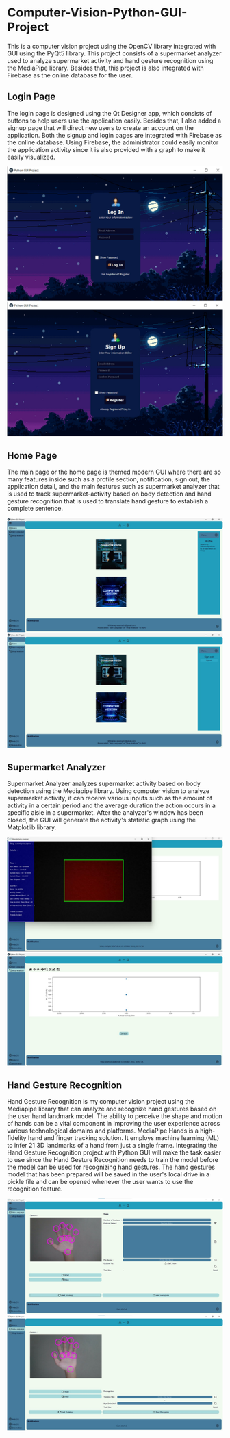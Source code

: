 # Computer-Vision-Python-GUI-Project
This is a computer vision project using the OpenCV library integrated with GUI using the PyQt5 library. This project consists of a supermarket analyzer used to analyze supermarket activity and hand gesture recognition using the MediaPipe library. Besides that, this project is also integrated with Firebase as the online database for the user.

## Login Page

The login page is designed using the Qt Designer app, which consists of buttons to help users use the application easily. Besides that, I also added a signup page that will direct new users to create an account on the application. Both the signup and login pages are integrated with Firebase as the online database. Using Firebase, the administrator could easily monitor the application activity since it is also provided with a graph to make it easily visualized.

![Computer Vision Python GUI Project](https://github.com/wiryanatasunardi/Computer-Vision-Python-GUI-Project/blob/main/Documentation/login.jpg)
![Computer Vision Python GUI Project](https://github.com/wiryanatasunardi/Computer-Vision-Python-GUI-Project/blob/main/Documentation/signup.jpg)

## Home Page
The main page or the home page is themed modern GUI where there are so many features inside such as a profile section, notification, sign out, the application detail, and the main features such as supermarket analyzer that is used to track supermarket-activity based on body detection and hand gesture recognition that is used to translate hand gesture to establish a complete sentence.

![Computer Vision Python GUI Project](https://github.com/wiryanatasunardi/Computer-Vision-Python-GUI-Project/blob/main/Documentation/home_profile.jpg)
![Computer Vision Python GUI Project](https://github.com/wiryanatasunardi/Computer-Vision-Python-GUI-Project/blob/main/Documentation/home.jpg)

## Supermarket Analyzer
Supermarket Analyzer analyzes supermarket activity based on body detection using the Mediapipe library. Using computer vision to analyze supermarket activity, it can receive various inputs such as the amount of activity in a certain period and the average duration the action occurs in a specific aisle in a supermarket. After the analyzer's window has been closed, the GUI will generate the activity's statistic graph using the Matplotlib library.

![Computer Vision Python GUI Project](https://github.com/wiryanatasunardi/Computer-Vision-Python-GUI-Project/blob/main/Documentation/supermarket.jpg)
![Computer Vision Python GUI Project](https://github.com/wiryanatasunardi/Computer-Vision-Python-GUI-Project/blob/main/Documentation/supermarket%20graph.jpg)

## Hand Gesture Recognition
Hand Gesture Recognition is my computer vision project using the Mediapipe library that can analyze and recognize hand gestures based on the user hand landmark model. The ability to perceive the shape and motion of hands can be a vital component in improving the user experience across various technological domains and platforms. MediaPipe Hands is a high-fidelity hand and finger tracking solution. It employs machine learning (ML) to infer 21 3D landmarks of a hand from just a single frame. Integrating the Hand Gesture Recognition project with Python GUI will make the task easier to use since the Hand Gesture Recognition needs to train the model before the model can be used for recognizing hand gestures. The hand gestures model that has been prepared will be saved in the user's local drive in a pickle file and can be opened whenever the user wants to use the recognition feature.

![Computer Vision Python GUI Project](https://github.com/wiryanatasunardi/Computer-Vision-Python-GUI-Project/blob/main/Documentation/hand_train.jpg)
![Computer Vision Python GUI Project](https://github.com/wiryanatasunardi/Computer-Vision-Python-GUI-Project/blob/main/Documentation/hand_recog.jpg)
